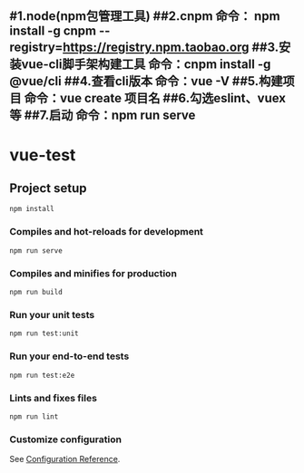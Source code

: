 #1.node(npm包管理工具)
##2.cnpm
命令： npm install -g cnpm --registry=https://registry.npm.taobao.org
##3.安装vue-cli脚手架构建工具
命令：cnpm install -g @vue/cli
##4.查看cli版本
命令：vue -V
##5.构建项目
命令：vue create 项目名
##6.勾选eslint、vuex等
##7.启动
命令：npm run serve
---------------------------------------------------------
# vue-test


## Project setup
```
npm install
```

### Compiles and hot-reloads for development
```
npm run serve
```

### Compiles and minifies for production
```
npm run build
```

### Run your unit tests
```
npm run test:unit
```

### Run your end-to-end tests
```
npm run test:e2e
```

### Lints and fixes files
```
npm run lint
```

### Customize configuration
See [Configuration Reference](https://cli.vuejs.org/config/).

